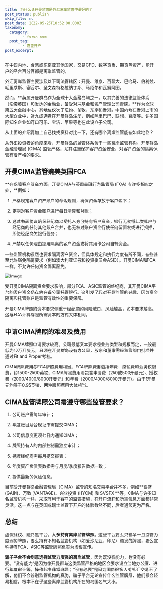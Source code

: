 ```yaml
---
title: 为什么说开曼监管是外汇离岸监管中最好的？
post_status: publish
skip_file: no
post_date: 2022-05-26T10:52:00.000Z
taxonomy:
  category:
        - forex-com
  post_tag:
        - 嘉盛开户
post_excerpt: 
---
```

在中国内地、台湾或东南亚其他国家，交易CFD、数字货币、期货等资产，能开户的平台百分百都是离岸监管的。

外汇离岸监管主要涉及以下司法管辖区：开曼、维京、百慕大、巴哈马、伯利兹、毛里求斯、塞舌尔、圣文森特格拉纳丁斯、马绍尔和瓦努阿图。

然而，**英属开曼群岛作为全球十大金融岛屿之一，以其完善的法律监管体系（沿袭英国）和发达的金融业，备受对冲基金和资产管理公司青睐。**作为全球第五大金融中心，其地位仅次于纽约、伦敦、东京和香港。中国内地在香港上市的大型企业中，近九成选择在开曼群岛注册，例如阿里巴巴、联想、百度等。许多国际知名企业如可口可乐、宝洁、苹果等也在此设立子公司。

从上面的介绍再加上自己找找资料对比一下，还有哪个离岸监管能有如此地位？

从外汇投资者的角度来看，开曼群岛的监管体系优于一些离岸监管机构。开曼群岛金融管理局 (CIMA) 监管严格，尤其注重保护客户资金安全，对客户资金的隔离保管有着严格的要求。

## 开曼CIMA监管媲美英国FCA

**在保障客户资金方面，开曼CIMA与英国金融行为监管局 (FCA) 有许多相似之处，**例如：

1. 严格规定客户资产账户的命名规则，确保资金存放于客户名下；

1. 定期对客户资金账户进行每日清算和对账；

1. 通过书面协议确保经纪商以受托人身份持有客户资金，银行无权将此类账户与经纪商的任何其他账户合并，也无权对账户资金行使任何留置权或进行扣押，即使经纪商欠银行债务；

1. 严禁以任何理由挪用隔离的客户资金或将其用作公司自有资金。

一些监管机构虽然也要求隔离客户资金，但具体规定和执行力度有所不同，有些甚至允许豁免隔离要求（例如澳大利亚证券和投资委员会ASIC）。开曼CIMA和FCA一样，不允许任何资金隔离豁免。

![Image](https://prod-files-secure.s3.us-west-2.amazonaws.com/39ed1227-6d7d-4570-be36-9ccd4a2c4241/bd849744-3fcb-4a37-8312-357962c8f065/image.png?X-Amz-Algorithm=AWS4-HMAC-SHA256&X-Amz-Content-Sha256=UNSIGNED-PAYLOAD&X-Amz-Credential=ASIAZI2LB466QEYD7NRX%2F20250302%2Fus-west-2%2Fs3%2Faws4_request&X-Amz-Date=20250302T221351Z&X-Amz-Expires=3600&X-Amz-Security-Token=IQoJb3JpZ2luX2VjEI7%2F%2F%2F%2F%2F%2F%2F%2F%2F%2FwEaCXVzLXdlc3QtMiJIMEYCIQDnPVrAQ9xKwTHyagSEu1dYR4IBq1%2Brf%2Fivr%2FsvYPYhrQIhAJKAUJe1XQxjk8xjhIA4chyQxXeIb3xOFnaozdEEDiH1KogECMf%2F%2F%2F%2F%2F%2F%2F%2F%2F%2FwEQABoMNjM3NDIzMTgzODA1Igwd14CGVQ%2BvAZgUo88q3AP8qgZEbxfL4WJ8x9PAwbo0ftckdh6WR7VkSo7q7Q6hGDOJbVRcQmyULAERjwvIBe87dLNydlNiT56EoHaz1JtmF7QxiMOY%2F068wNCPIVm8tYF7W7qaSzZl%2Bqe9Wg9%2FpVllCGS%2B%2FfVTNZMx2HBv%2FYOCBVHRrB3uQ7YfflvOKhW8Gh0a9um0IMB7HRykVf%2FbLF%2FJZshhuVDXH9zRVqhOffDAUHK%2Bk1Mo57jntt2g6mzMWJbLVrKdvckaiSjgXh6DN1nl8%2Bp%2Fssn9TFOeTS75EbaMJwHFdNoPXGADrZb9Le6FfPXW6yyUgRviPDy2f1DbMZt56VYJdV2onO0lM4B%2B4nA%2FvG8Mzd5VLDAqPTXkXooR4Ju%2F2Mf%2BntCnLheK67Ay%2FCIDH0CQirTxPL3%2B7K9lNXrDz6C1F%2FgBcGQ4dLJPmez8BkaHxdn%2BAX%2FC8U5YZdqAQX5aedZdOyww4c8QRxgcgHZx3tVSwqVGA%2F6hMFGjbAKaJwS7MFKzoJ%2B5xarD9l8ihnTm8cbSzWL%2Fq0WXiglpBBiWpyZfTkle%2BnSd6HWL8OWNH9gaPSQ1t10p6Lenp34UomORc8w0gpaUYPiLpiwf60w9m1ewhEXaIVDwAMK5pVVCwP3kjMRyWziGxydXgzC%2FpJO%2BBjqkAU6Pxw1umPKIcIIc%2FEP2uBiasAjDbgVmG4HiDk20vxfCzBZctFV%2F2gy%2Fp96A4hnG7Vhe%2BcZYoYuOjWOw2wCkj2uH7GKJgu2UjwiZvU3QKmlTaoO1Tt8G49IeZ0mFhGmcX5SYJfoFx6LWKfeTnSU2aePTektL1T4ITcjG5vZUI5rfu5w2jJF8skvC%2FzO5Wv%2BAACBjow24Qcprd36Ewvy4Tu6Xz3xV&X-Amz-Signature=a928de821aeb02d5638684118e298ba68973d454b070cadbef2647d617b655c1&X-Amz-SignedHeaders=host&x-id=GetObject)

受开曼CIMA隔离资金要求影响，部分FCA、ASIC监管的经纪商，其开曼CIMA平台的客户资金仍存放在母公司托管银行。这引发了我对开曼监管的兴趣，因为资金隔离和托管账户是监管有效性的重要保障。

开曼CIMA牌照的资本要求侧重于经纪商的风险敞口，风险越高，资本要求越高。这与FCA计算牌照所需资本的方式大体相同。

## **申请CIMA牌照的难易及费用**

开曼CIMA牌照申请要求较高。公司最低资本要求视业务类型和规模而定，一般最低为10万开曼元，且须在开曼群岛设有办公室，股东和董事需经监管部门批准并通过Fit and Proper考核。

CIMA牌照费用与FCA牌照费用相当。FCA牌照费用包括年费、席位费和业务权限费，约1500-2500英镑。CIMA牌照费用则包含申请费（250或500开曼元）、授权费（2000/4000/8000开曼元）和年费（2000/4000/8000开曼元）。由于1开曼元约等于0.95英镑，两种牌照费用大体相当。

## CIMA监管牌照公司需遵守哪些监管要求？

1. 公司账户需每年审计；

1. 年度账目及合规证书需提交CIMA；

1. 公司信息变更须七日内通知CIMA；

1. 牌照持有人的内部控制需独立审计；

1. 持牌经纪商需每月提交报表；

1. 年度资产负债表数据需与月度/季度报告数据一致；

1. 提供最新的保险信息。

目前受开曼群岛金融管理局（CIMA）监管的知名交易平台并不多，例如**嘉盛 (GAIN)、万致 (VANTAGE)、兴业投资 (HYCM) 和 SVSFX **等。CIMA与许多知名监管机构一样，采取有利于客户的监管措施，在开户流程和所需信息方面都非常灵活。这一点与在英国或瑞士监管下开户的体验截然不同，后者通常更为严格。

## 总结

虚假维权、跑路黑平台，**大多持有离岸监管牌照**。这些平台要么只有单一且监管力度弱的牌照，要么持有不知名监管机构（如爱沙尼亚、印尼）颁发的牌照，要么宣称持有FCA、ASIC等监管牌照但实为虚假宣传。

**骗子平台不会刻意选择监管力度强的离岸监管**，因为既没有能力，也没有必要。“没有能力”是因为像开曼群岛这类监管严格的地区会要求设立当地办公室、进行年度审计等，操作起来非常麻烦；“没有必要”是因为国内很多人对外汇交易不了解，他们不会辨别监管机构的真伪，骗子平台无论宣传什么监管牌照，他们都会轻易相信，根本不在乎这些离岸监管机构所在的岛国名气大小。